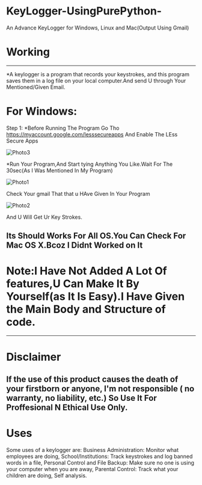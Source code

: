 # KeyLogger-UsingPurePython-
An Advance KeyLogger for Windows, Linux and Mac(Output Using Gmail)


# Working
----------------------------------------------------------------------------------------------------------------------------------------------------------------------------------- 
*A keylogger is a program that records your keystrokes, and this program saves them in a log file on your local computer.And send U through Your Mentioned/Given Email.

# For Windows:
Step 1:
*Before Running The Program Go Tho https://myaccount.google.com/lesssecureapps And Enable The LEss Secure Apps

![Photo3](https://user-images.githubusercontent.com/76545948/108047883-592f8f00-706c-11eb-8175-f03322f6367f.png)

*Run Your Program,And Start tying Anything You Like.Wait For The 30sec(As I Was Mentioned In My Program)

![Photo1](https://user-images.githubusercontent.com/76545948/108047853-4c12a000-706c-11eb-9905-a7187e50f846.png)

Check Your gmail That that u HAve Given In Your Program

![Photo2](https://user-images.githubusercontent.com/76545948/108047873-56349e80-706c-11eb-8e05-fea2f3b202ba.png)

And U Will Get Ur Key Strokes.

Its Should Works For All OS.You Can Check For Mac OS X.Bcoz I Didnt Worked on It  
---------------------------------------------------------------------------------------------------------------------------------------------------------------------------------
# Note:I Have Not Added A Lot Of features,U Can Make It By Yourself(as It Is Easy).I Have Given the Main Body and Structure of code.


---------------------------------------------------------------------------------------------------------------------------------------------------------------------------------
# Disclaimer
If the use of this product causes the death of your firstborn or anyone, I'm not responsible ( no warranty, no liability, etc.) 
So Use It For Proffesional N Ethical Use Only.
---------------------------------------------------------------------------------------------------------------------------------------------------------------------------------
# Uses
Some uses of a keylogger are:
Business Administration: Monitor what employees are doing,
School/Institutions: Track keystrokes and log banned words in a file,
Personal Control and File Backup: Make sure no one is using your computer when you are away,
Parental Control: Track what your children are doing,
Self analysis.
